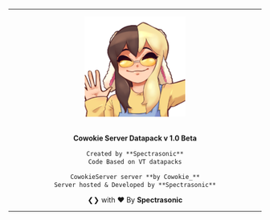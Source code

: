 

---



<div align="center">

<img src="cowo.png" width="200px">


<br>
<br>




**Cowokie Server Datapack v 1.0 Beta**
```
Created by **Spectrasonic**
Code Based on VT datapacks
```


```
CowokieServer server **by Cowokie_**
Server hosted & Developed by **Spectrasonic**
```


❮❯ with ❤︎ By **Spectrasonic**

</div>

---